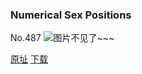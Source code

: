 ### Numerical Sex Positions
No.487
![图片不见了~~~](https://imgs.xkcd.com/comics/numerical_sex_positions.png)

[原址](https://xkcd.com//487) [下载](https://imgs.xkcd.com/comics/numerical_sex_positions.png)

